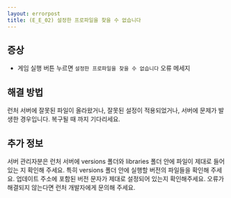 ```yaml
---
layout: errorpost
title: (E_E_02) 설정한 프로파일을 찾을 수 없습니다
---
```


## 증상

- 게임 실행 버튼 누르면 `설정한 프로파일을 찾을 수 없습니다` 오류 메세지

## 해결 방법

런처 서버에 잘못된 파일이 올라왔거나, 잘못된 설정이 적용되었거나, 서버에 문제가 발생한 경우입니다. 복구될 때 까지 기다리세요. 

## 추가 정보

서버 관리자분은 런처 서버에 versions 폴더와 libraries 폴더 안에 파일이 제대로 들어있는 지 확인해 주세요. 특히 versions 폴더 안에 실행할 버전의 파일들을 확인해 주세요. 업데이트 주소에 포함된 버전 문자가 제대로 설정되어 있는지 확인해주세요. 
오류가 해결되지 않는다면 런처 개발자에게 문의해 주세요. 